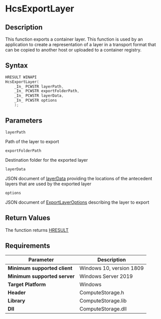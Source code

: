 # HcsExportLayer

## Description

This function exports a container layer. This function is used by an application to create a representation of a layer in a transport format that can be copied to another host or uploaded to a container registry.

## Syntax

```cpp
HRESULT WINAPI
HcsExportLayer(
    _In_ PCWSTR layerPath,
    _In_ PCWSTR exportFolderPath,
    _In_ PCWSTR layerData,
    _In_ PCWSTR options
    );
```

## Parameters

`layerPath`

Path of the layer to export

`exportFolderPath`

Destination folder for the exported layer

`layerData`

JSON document of [layerData](./../SchemaReference.md#LayerData) providing the locations of the antecedent layers that are used by the exported layer

`options`

JSON document of [ExportLayerOptions](./../SchemaReference.md#ExportLayerOptions) describing the layer to export


## Return Values

The function returns [HRESULT](./HCSHResult.md)

## Requirements

|Parameter     |Description|
|---|---|
| **Minimum supported client** | Windows 10, version 1809 |
| **Minimum supported server** | Windows Server 2019 |
| **Target Platform** | Windows |
| **Header** | ComputeStorage.h |
| **Library** | ComputeStorage.lib |
| **Dll** | ComputeStorage.dll |
